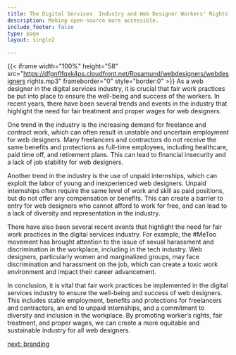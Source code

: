 ```yaml
---
title: The Digital Services  Industry and Web Designer Workers' Rights
description: Making open-source more accessible.
include_footer: false
type: page
layout: single2

---
```



{{< iframe width="100%" height="58" src="https://dfgnflfqxk4ps.cloudfront.net/Rosamund/webdesigners/webdesigners rights.mp3" frameborder="0" style="border:0" >}}
As a web designer in the digital services industry, it is crucial that fair work practices be put into place to ensure the well-being and success of the workers. In recent years, there have been several trends and events in the industry that highlight the need for fair treatment and proper wages for web designers.

One trend in the industry is the increasing demand for freelance and contract work, which can often result in unstable and uncertain employment for web designers. Many freelancers and contractors do not receive the same benefits and protections as full-time employees, including healthcare, paid time off, and retirement plans. This can lead to financial insecurity and a lack of job stability for web designers.

Another trend in the industry is the use of unpaid internships, which can exploit the labor of young and inexperienced web designers. Unpaid internships often require the same level of work and skill as paid positions, but do not offer any compensation or benefits. This can create a barrier to entry for web designers who cannot afford to work for free, and can lead to a lack of diversity and representation in the industry.

There have also been several recent events that highlight the need for fair work practices in the digital services industry. For example, the #MeToo movement has brought attention to the issue of sexual harassment and discrimination in the workplace, including in the tech industry. Web designers, particularly women and marginalized groups, may face discrimination and harassment on the job, which can create a toxic work environment and impact their career advancement.

In conclusion, it is vital that fair work practices be implemented in the digital services industry to ensure the well-being and success of web designers. This includes stable employment, benefits and protections for freelancers and contractors, an end to unpaid internships, and a commitment to diversity and inclusion in the workplace. By promoting worker’s rights, fair treatment, and proper wages, we can create a more equitable and sustainable industry for all web designers.


<a href="https://workdojos.com/webdesigners/branding">next: branding</a>
